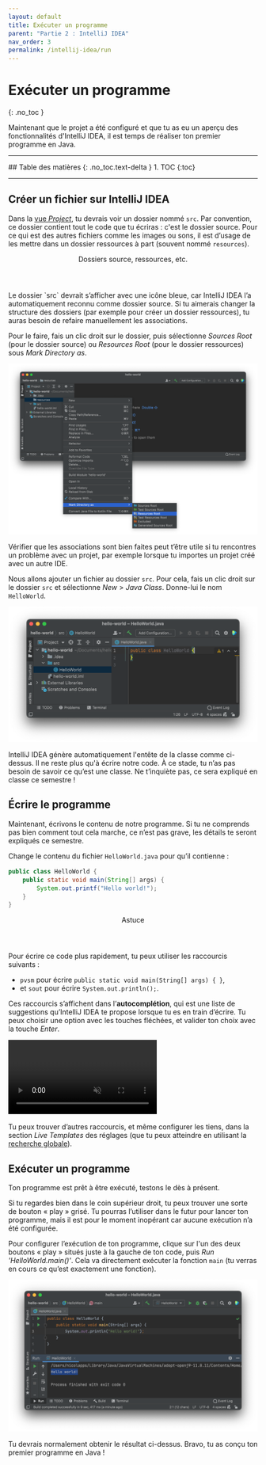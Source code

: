 ```yaml
---
layout: default
title: Exécuter un programme
parent: "Partie 2 : IntelliJ IDEA"
nav_order: 3
permalink: /intellij-idea/run
---
```


# Exécuter un programme
{: .no_toc }

Maintenant que le projet a été configuré et que tu as eu un aperçu des fonctionnalités d'IntelliJ IDEA, il est temps de réaliser ton premier programme en Java.

<hr>
## Table des matières
{: .no_toc.text-delta }
1. TOC
{:toc}
<hr>

## Créer un fichier sur IntelliJ IDEA
Dans la [vue *Project*](ui#palettes-doutils), tu devrais voir un dossier nommé `src`. Par convention, ce dossier contient tout le code que tu écriras : c'est le dossier source. Pour ce qui est des autres fichiers comme les images ou sons, il est d’usage de les mettre dans un dossier ressources à part (souvent nommé `resources`).

<div class="note">
  <header>Dossiers source, ressources, etc.</header>
  <p>Le dossier `src` devrait s’afficher avec une icône bleue, car IntelliJ IDEA l’a automatiquement reconnu comme dossier source. Si tu aimerais changer la structure des dossiers (par exemple pour créer un dossier ressources), tu auras besoin de refaire manuellement les associations.</p>
  <p>Pour le faire, fais un clic droit sur le dossier, puis sélectionne <em>Sources Root</em> (pour le dossier source) ou <em>Resources Root</em> (pour le dossier ressources) sous <em>Mark Directory as</em>.</p>
  <img src="../assets/mark-directory-as.png" alt="Localisation du menu “Mark Directory as”">
  <p>Vérifier que les associations sont bien faites peut t’être utile si tu rencontres un problème avec un projet, par exemple lorsque tu importes un projet créé avec un autre IDE.</p>
</div>

Nous allons ajouter un fichier au dossier `src`. Pour cela, fais un clic droit sur le dossier `src` et sélectionne *New* > *Java Class*. Donne-lui le nom `HelloWorld`.

![Création du fichier](../assets/file-created.png)

IntelliJ IDEA génère automatiquement l'entête de la classe comme ci-dessus. Il ne reste plus qu'à écrire notre code. À ce stade, tu n’as pas besoin de savoir ce qu’est une classe. Ne t’inquiète pas, ce sera expliqué en classe ce semestre&nbsp;!

## Écrire le programme
Maintenant, écrivons le contenu de notre programme. Si tu ne comprends pas bien comment tout cela marche, ce n’est pas grave, les détails te seront expliqués ce semestre.

Change le contenu du fichier `HelloWorld.java` pour qu’il contienne :

```java
public class HelloWorld {
    public static void main(String[] args) {
        System.out.printf("Hello world!");
    }
}
```

<div class="tip">
  <header>Astuce</header>
  <p>Pour écrire ce code plus rapidement, tu peux utiliser les raccourcis suivants :</p>
  <ul>
    <li>
      <code>pvsm</code> pour écrire <code>public static void main(String[] args) { }</code>,
    </li>
    <li>
      et <code>sout</code> pour écrire <code>System.out.println();</code>.
    </li>
  </ul>
  <p>Ces raccourcis s’affichent dans l’<strong>autocomplétion</strong>, qui est une liste de suggestions qu’IntelliJ IDEA te propose lorsque tu es en train d’écrire. Tu peux choisir une option avec les touches fléchées, et valider ton choix avec la touche <em>Enter</em>.</p>
  <video autoplay loop muted playsinline src="../assets/autocomplete.mp4"></video>
  <p>Tu peux trouver d’autres raccourcis, et même configurer les tiens, dans la section <em>Live Templates</em> des réglages (que tu peux atteindre en utilisant la <a href="ui#recherche-globale">recherche globale</a>).</p>
</diV>

## Exécuter un programme
Ton programme est prêt à être exécuté, testons le dès à présent.

Si tu regardes bien dans le coin supérieur droit, tu peux trouver une sorte de bouton « play » grisé. Tu pourras l’utiliser dans le futur pour lancer ton programme, mais il est pour le moment inopérant car aucune exécution n’a été configurée.

Pour configurer l’exécution de ton programme, clique sur l'un des deux boutons « play » situés juste à la gauche de ton code, puis *Run 'HelloWorld.main()'*. Cela va directement exécuter la fonction `main` (tu verras en cours ce qu’est exactement une fonction).

![Résultat d'exécution du programme](../assets/hello-world.png)

Tu devrais normalement obtenir le résultat ci-dessus. Bravo, tu as conçu ton premier programme en Java !
